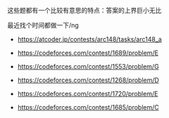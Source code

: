 
这些题都有一个比较有意思的特点：答案的上界巨小无比

最近找个时间都做一下/ng

- <https://atcoder.jp/contests/arc148/tasks/arc148_a>

- <https://codeforces.com/contest/1689/problem/E>

- <https://codeforces.com/contest/1553/problem/G>

- <https://codeforces.com/contest/1268/problem/D>

- <https://codeforces.com/contest/1720/problem/E>

- <https://codeforces.com/contest/1685/problem/C>

